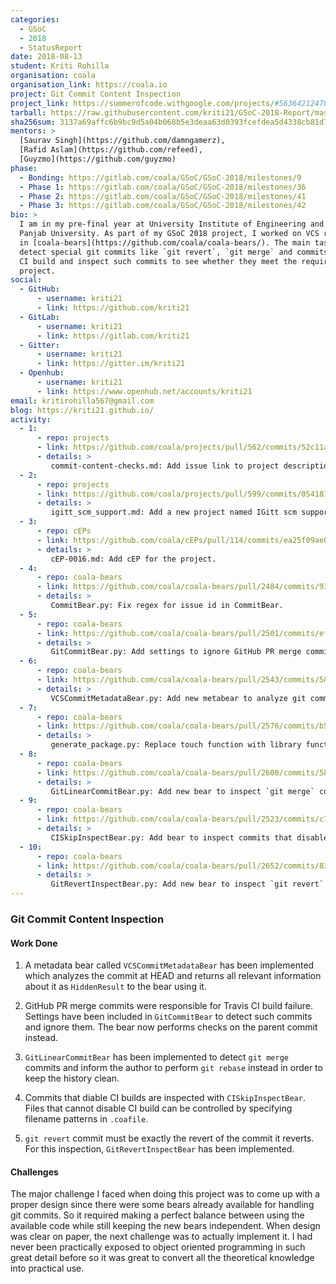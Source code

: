 ```yaml
---
categories:
  - GSoC
  - 2018
  - StatusReport
date: 2018-08-13
student: Kriti Rohilla
organisation: coala
organisation_link: https://coala.io
project: Git Commit Content Inspection
project_link: https://summerofcode.withgoogle.com/projects/#5636421247827968
tarball: https://raw.githubusercontent.com/kriti21/GSoC-2018-Report/master/ProjectPatches.tar.gz
sha256sum: 3137a69affc6b9bc9d5a04b068b5e3deaa63d0393fcefdea5d4338cb81d754f2
mentors: >
  [Saurav Singh](https://github.com/damngamerz),
  [Rafid Aslam](https://github.com/refeed),
  [Guyzmo](https://github.com/guyzmo)
phase:
  - Bonding: https://gitlab.com/coala/GSoC/GSoC-2018/milestones/9
  - Phase 1: https://gitlab.com/coala/GSoC/GSoC-2018/milestones/36
  - Phase 2: https://gitlab.com/coala/GSoC/GSoC-2018/milestones/41
  - Phase 3: https://gitlab.com/coala/GSoC/GSoC-2018/milestones/42
bio: >
  I am in my pre-final year at University Institute of Engineering and Technology,
  Panjab University. As part of my GSoC 2018 project, I worked on VCS related bears
  in [coala-bears](https://github.com/coala/coala-bears/). The main task was to
  detect special git commits like `git revert`, `git merge` and commits that skip
  CI build and inspect such commits to see whether they meet the requirements of the
  project.
social:
  - GitHub:
      - username: kriti21
      - link: https://github.com/kriti21
  - GitLab:
      - username: kriti21
      - link: https://gitlab.com/kriti21
  - Gitter:
      - username: kriti21
      - link: https://gitter.im/kriti21
  - Openhub:
      - username: kriti21
      - link: https://www.openhub.net/accounts/kriti21
email: kritirohilla567@gmail.com
blog: https://kriti21.github.io/
activity:
  - 1:
      - repo: projects
      - link: https://github.com/coala/projects/pull/562/commits/52c11a2c85087e705b2a78197aed754d47221174
      - details: >
         commit-content-checks.md: Add issue link to project description.
  - 2:
      - repo: projects
      - link: https://github.com/coala/projects/pull/599/commits/054181ebb9e45df7ccb77f151cb5a42e53b86670
      - details: >
         igitt_scm_support.md: Add a new project named IGitt scm support.
  - 3:
      - repo: cEPs
      - link: https://github.com/coala/cEPs/pull/114/commits/ea25f09ae08b4bc7423453460b14cb16eb3a0db6
      - details: >
         cEP-0016.md: Add cEP for the project.
  - 4:
      - repo: coala-bears
      - link: https://github.com/coala/coala-bears/pull/2484/commits/9332d3d1e63f6098ae4e39e53bbf8679dce4c9a3
      - details: >
         CommitBear.py: Fix regex for issue id in CommitBear.
  - 5:
      - repo: coala-bears
      - link: https://github.com/coala/coala-bears/pull/2501/commits/ef0d8e04b55755eccb68219dd61eb28eb0011d83
      - details: >
         GitCommitBear.py: Add settings to ignore GitHub PR merge commits.
  - 6:
      - repo: coala-bears
      - link: https://github.com/coala/coala-bears/pull/2543/commits/582e38330d03c696bc7476e102acaa833c9b33af
      - details: >
         VCSCommitMetadataBear.py: Add new metabear to analyze git commits.
  - 7:
      - repo: coala-bears
      - link: https://github.com/coala/coala-bears/pull/2576/commits/b51144b2bcc90bbf8a147c6a9e85cc009869bccb
      - details: >
         generate_package.py: Replace touch function with library function Path.
  - 8:
      - repo: coala-bears
      - link: https://github.com/coala/coala-bears/pull/2600/commits/58b2f0743d4aed1fb6eea0ea38d195e51851e9d8
      - details: >
         GitLinearCommitBear.py: Add new bear to inspect `git merge` commits.
  - 9:
      - repo: coala-bears
      - link: https://github.com/coala/coala-bears/pull/2523/commits/c7952afc9b26cb011c154cc303b3aed32ff68211
      - details: >
         CISkipInspectBear.py: Add bear to inspect commits that disable CI builds.
  - 10:
      - repo: coala-bears
      - link: https://github.com/coala/coala-bears/pull/2652/commits/8350ca0f90157e7db41934bca3658f629eecc20f
      - details: >
         GitRevertInspectBear.py: Add new bear to inspect `git revert` commits.
---
```


### Git Commit Content Inspection

#### Work Done

1. A metadata bear called `VCSCommitMetadataBear` has been implemented which
analyzes the commit at HEAD and returns all relevant information about it
as `HiddenResult` to the bear using it.

2. GitHub PR merge commits were responsible for Travis CI build failure. Settings
have been included in `GitCommitBear` to detect such commits and ignore them.
The bear now performs checks on the parent commit instead.

3. `GitLinearCommitBear` has been implemented to detect `git merge` commits
and inform the author to perform `git rebase` instead in order to keep the
history clean.

4. Commits that diable CI builds are inspected with `CISkipInspectBear`. Files
that cannot disable CI build can be controlled by specifying filename patterns
in `.coafile`.

5. `git revert` commit must be exactly the revert of the commit it reverts. For
this inspection, `GitRevertInspectBear` has been implemented.

#### Challenges

The major challenge I faced when doing this project was to come up with a proper
design since there were some bears already available for handling git commits.
So it required making a perfect balance between using the available code
while still keeping the new bears independent. When design was clear on paper,
the next challenge was to actually implement it. I had never been practically
exposed to object oriented programming in such great detail before so it was
great to convert all the theoretical knowledge into practical use.

